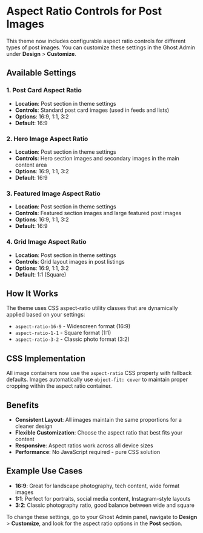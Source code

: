 # Aspect Ratio Controls for Post Images

This theme now includes configurable aspect ratio controls for different types of post images. You can customize these settings in the Ghost Admin under **Design** > **Customize**.

## Available Settings

### 1. Post Card Aspect Ratio
- **Location**: Post section in theme settings
- **Controls**: Standard post card images (used in feeds and lists)
- **Options**: 16:9, 1:1, 3:2
- **Default**: 16:9

### 2. Hero Image Aspect Ratio  
- **Location**: Post section in theme settings
- **Controls**: Hero section images and secondary images in the main content area
- **Options**: 16:9, 1:1, 3:2
- **Default**: 16:9

### 3. Featured Image Aspect Ratio
- **Location**: Post section in theme settings  
- **Controls**: Featured section images and large featured post images
- **Options**: 16:9, 1:1, 3:2
- **Default**: 16:9

### 4. Grid Image Aspect Ratio
- **Location**: Post section in theme settings
- **Controls**: Grid layout images in post listings
- **Options**: 16:9, 1:1, 3:2  
- **Default**: 1:1 (Square)

## How It Works

The theme uses CSS aspect-ratio utility classes that are dynamically applied based on your settings:

- `aspect-ratio-16-9` - Widescreen format (16:9)
- `aspect-ratio-1-1` - Square format (1:1)  
- `aspect-ratio-3-2` - Classic photo format (3:2)

## CSS Implementation

All image containers now use the `aspect-ratio` CSS property with fallback defaults. Images automatically use `object-fit: cover` to maintain proper cropping within the aspect ratio container.

## Benefits

- **Consistent Layout**: All images maintain the same proportions for a cleaner design
- **Flexible Customization**: Choose the aspect ratio that best fits your content
- **Responsive**: Aspect ratios work across all device sizes
- **Performance**: No JavaScript required - pure CSS solution

## Example Use Cases

- **16:9**: Great for landscape photography, tech content, wide format images
- **1:1**: Perfect for portraits, social media content, Instagram-style layouts
- **3:2**: Classic photography ratio, good balance between wide and square

To change these settings, go to your Ghost Admin panel, navigate to **Design** > **Customize**, and look for the aspect ratio options in the **Post** section. 